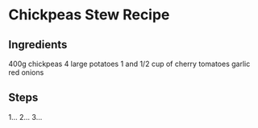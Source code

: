 # Chickpeas Stew Recipe

## Ingredients

400g chickpeas
4 large potatoes
1 and 1/2 cup of cherry tomatoes
garlic
red onions

## Steps

1...
2...
3...
